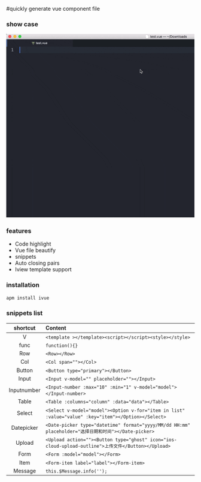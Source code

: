 #quickly generate vue component file

### show case

![demo](https://raw.githubusercontent.com/dainash/ivue-atom/master/images/record.gif)

### features

- Code highlight
- Vue file beautify
- snippets
- Auto closing pairs
- Iview template support

### installation

```
apm install ivue
```

### snippets list

|  shortcut   | Content                                  |
| :---------: | :--------------------------------------- |
|      V      | `<template ></template><script></script><style></style>` |
|    func     | `function(){}`                             |
|     Row     | `<Row></Row>`                              |
|     Col     | `<Col span=""></Col>`                      |
|   Button    | `<Button type="primary"></Button>`         |
|    Input    | `<Input v-model="" placeholder=""></Input>` |
| Inputnumber | `<Input-number :max="10" :min="1" v-model="model"></Input-number>` |
|    Table    | `<Table :columns="column" :data="data"></Table>` |
|   Select    | `<Select v-model="model"><Option v-for="item in list" :value="value" :key="item"></Option></Select>` |
| Datepicker  | `<Date-picker type="datetime" format="yyyy/MM/dd HH:mm" placeholder="选择日期和时间"></Date-picker>` |
|   Upload    | `<Upload action=""><Button type="ghost" icon="ios-cloud-upload-outline">上传文件</Button></Upload>` |
|   Form      | `<Form :model="model"></Form>`                  |
|   Item      | `<Form-item label="label"></Form-item>`                  |
|   Message   | `this.$Message.info('');`                  |
